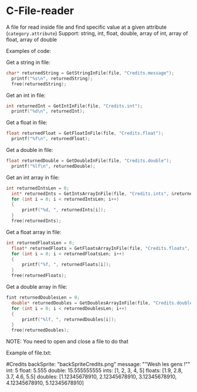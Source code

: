 # C-File-reader

A file for read inside file and find specific value at a given attribute (```category.attribute```)
Support: string, int, float, double, array of int, array of float, array of double

Examples of code:

  Get a string in file:
  ```c
  char* returnedString = GetStringInFile(file, "Credits.message");
	printf("%s\n", returnedString);
	free(returnedString);
  ```

  Get an int in file:
  ```c
  int returnedInt = GetIntInFile(file, "Credits.int");
	printf("%d\n", returnedInt);
  ```

  Get a float in file:
  ```c
  float returnedFloat = GetFloatInFile(file, "Credits.float");
	printf("%f\n", returnedFloat);
  ```

  Get a double in file:
  ```c
  float returnedDouble = GetDoubleInFile(file, "Credits.double");
	printf("%lf\n", returnedDouble);
  ```

  Get an int array in file:
  ```c
  int returnedIntsLen = 0;
	int* returnedInts = GetIntsArrayInFile(file, "Credits.ints", &returnedIntsLen);
	for (int i = 0; i < returnedIntsLen; i++)
	{
		printf("%d, ", returnedInts[i]);
	}
	free(returnedInts);
  ```

  Get a float array in file:
  ```c
  int returnedFloatsLen = 0;
	float* returnedFloats = GetFloatsArrayInFile(file, "Credits.floats", &returnedFloatsLen);
	for (int i = 0; i < returnedFloatsLen; i++)
	{
		printf("%f, ", returnedFloats[i]);
	}
	free(returnedFloats);
  ```

  Get a double array in file:
  ```c
  fint returnedDoublesLen = 0;
	double* returnedDoubles = GetDoublesArrayInFile(file, "Credits.doubles", &returnedDoublesLen);
	for (int i = 0; i < returnedDoublesLen; i++)
	{
		printf("%lf, ", returnedDoubles[i]);
	}
	free(returnedDoubles);
  ```
  
NOTE: You need to open and close a file to do that

Example of file.txt:

  #Credits
  backSprite: "backSpriteCredits.png"
  message: "\"Wesh les gens !\""
  int: 5
  float: 5.555
  double: 15.555555555
  ints: [1, 2, 3, 4, 5]
  floats: [1.9, 2.8, 3.7, 4.6, 5.5]
  doubles: [1.12345678910, 2.12345678910, 3.12345678910, 4.12345678910, 5.12345678910]

